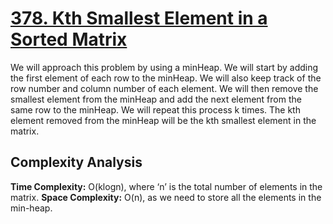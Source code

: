 # [378. Kth Smallest Element in a Sorted Matrix](https://leetcode.com/problems/kth-smallest-element-in-a-sorted-matrix/)

We will approach this problem by using a minHeap. We will start by adding the first element of each row to the minHeap. We will also keep track of the row number and column number of each element. We will then remove the smallest element from the minHeap and add the next element from the same row to the minHeap. We will repeat this process k times. The kth element removed from the minHeap will be the kth smallest element in the matrix.

## Complexity Analysis
**Time Complexity:** O(klogn), where ‘n’ is the total number of elements in the matrix.
**Space Complexity:** O(n), as we need to store all the elements in the min-heap.

